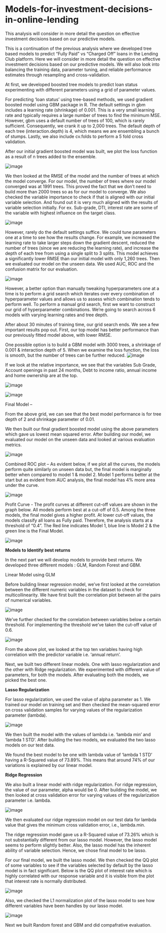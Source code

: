# Models-for-investment-decisions-in-online-lending
This analysis will consider in more detail the question on effective investment decisions based on our predictive models.

This is a continuation of the previous analysis where we developed tree based models to predict “Fully Paid” vs “Charged Off” loans in the Lending Club platform. Here we will consider in more detail the question on effective investment decisions based on our predictive models. We will also look into balancing the training data, parameter tuning, and reliable performance estimates through resampling and cross-validation.

At first, we developed boosted tree models to predict loan status experimenting with different parameters using a grid of parameter values. 

For predicting ‘loan status’ using tree-based methods, we used gradient boosted model using GBM package in R. The default settings in gbm includes a learning rate (shrinkage) of 0.001. This is a very small learning rate and typically requires a large number of trees to find the minimum MSE. However, gbm uses a default number of trees of 100, which is rarely sufficient. Consequently, we crank it up to 2,000 trees. The default depth of each tree (interaction.depth) is 4, which means we are ensembling a bunch of stumps. Lastly, we also include cv.folds to perform a 5 fold cross validation. 

After our initial gradient boosted model was built, we plot the loss function as a result of n trees added to the ensemble.

![image](https://user-images.githubusercontent.com/35283246/143790852-c80ecd63-3ae4-4f9d-8b1c-04047f6aa236.png)

We then looked at the RMSE of the model and the number of trees at which the model converge. For our model, the number of trees where our model converged was at 1991 trees. This proved the fact that we don’t need to build more than 2000 trees so as for our model to converge. We also checked the variable importance to check if that is aligned with our initial variable selection. And found out it is very much aligned with the results of variable selection initially.
For ex. Sub-grade, DTI, interest rate are some of the variable with highest influence on the target class.

![image](https://user-images.githubusercontent.com/35283246/143790867-d62d152f-da35-4f66-9adc-13affff89275.png)

However, rarely do the default settings suffice. We could tune parameters one at a time to see how the results change. For example, we increased the learning rate to take larger steps down the gradient descent, reduced the number of trees (since we are reducing the learning rate), and increase the depth of each tree from using a single split to 3 splits. This model achieves a significantly lower RMSE than our initial model with only 1,260 trees. 
Then we evaluated our model on the unseen data. We used AUC, ROC and the confusion matrix for our evaluation. 

![image](https://user-images.githubusercontent.com/35283246/143790876-5ce64c21-32ae-4ad2-ab6f-c1c805939a6d.png)

However, a better option than manually tweaking hyperparameters one at a time is to perform a grid search which iterates over every combination of hyperparameter values and allows us to assess which combination tends to perform well. To perform a manual grid search, first we want to construct our grid of hyperparameter combinations. We’re going to search across 6 models with varying learning rates and tree depth. 

After about 30 minutes of training time, our grid search ends. We see a few important results pop out. First, our top model has better performance than our previously fitted model above, with lower RMSE.

One possible option is to build a GBM model with 3000 trees, a shrinkage of 0.001 & interaction depth of 5. When we examine the loss function, the loss is smooth, but the number of trees can be further reduced.
![image](https://user-images.githubusercontent.com/35283246/143790895-b0dff3f1-a82b-42c6-8b43-8cd9a321674d.png)

If we look at the relative importance, we see that the variables Sub Grade, Account openings in past 24 months, Debt to income ratio, annual income and home ownership are at the top.

![image](https://user-images.githubusercontent.com/35283246/143790916-f9212eea-af17-4628-9d95-9be35f3583e6.png)

![image](https://user-images.githubusercontent.com/35283246/143790921-83cee242-7b0a-4e8b-b6de-23736a6c6817.png)

Final Model –

From the above grid, we can see that the best model performance is for tree depth of 2 and shrinkage parameter of 0.01. 

We then built our final gradient boosted model using the above parameters which gave us lowest mean squared error.
After building our model, we evaluated our model on the unseen data and looked at various evaluation metrics. 

![image](https://user-images.githubusercontent.com/35283246/143790933-affef98e-3755-4e82-97a0-31603438c0f7.png)

Combined ROC plot – As evident below, if we plot all the curves, the models perform quite similarly on unseen data but, the final model is marginally better when compared to model 1 & model 2. Model 1 performs better at the start but as evident from AUC analysis, the final model has 4% more area under the curve.

![image](https://user-images.githubusercontent.com/35283246/143790948-c0a6cf7a-b474-4dbd-861f-1a6adb1592bd.png)

Profit Curve - The profit curves at different cut-off values are shown in the graph below. All models perform best at a cut-off of 0.5. Among the three models, the final model gives a higher profit. At lower cut-off values, the models classify all loans as Fully paid. Therefore, the analysis starts at a threshold of “0.4”. The Red line indicates Model 1, blue line is Model 2 & the green line is the Final Model. 

![image](https://user-images.githubusercontent.com/35283246/143790956-3b196c6e-698d-4cc4-a265-2740469d9b3c.png)

**Models to Identify best returns**

In the next part we will develop models to provide best returns. 
We developed three different models : GLM, Random Forest and GBM. 

Linear Model using GLM

Before building linear regression model, we’ve first looked at the correlation between the different numeric variables in the dataset to check for multicollinearity. We have first built the correlation plot between all the pairs of numerical variables.

![image](https://user-images.githubusercontent.com/35283246/143791105-e8943198-a854-4b30-a8fa-5e4e96d5eeb1.png)

 We’ve further checked for the correlation between variables below a certain threshold. For implementing the threshold we’ve taken the cut-off value of 0.6. 
 
 ![image](https://user-images.githubusercontent.com/35283246/143791119-a031b7fe-fb1f-44a5-8a1f-2273a76f3489.png)
 
 From the above plot, we looked at the top ten variables having high correlation with the predictor variable i.e. ‘annual return’.

Next, we built two different linear models. One with lasso regularization and the other with Ridge regularization.
We experimented with different value of parameters, for both the models. After evaluating both the models, we picked the best one. 

**Lasso Regularization**

For lasso regularization, we used the value of alpha parameter as 1. We trained our model on training set and then checked the mean-squared error on cross validation samples for varying values of the regularization parameter (lambda).

![image](https://user-images.githubusercontent.com/35283246/143791144-283bde54-905d-4d9e-9618-e825ed81b763.png)


We then built the model with the values of lambda i.e. ‘lambda min’ and ‘lambda 1 STD’. After building the two models, we evaluated the two lasso models on our test data. 

We found the best model to be one with lambda value of ‘lambda 1 STD’ having a R-Squared value of 73.89%.  This means that around 74% of our variations is explained by our linear model. 

**Ridge Regression**

We also built a linear model with ridge regularization. For ridge regression, the value of our parameter, alpha would be 0. After building the model, we then looked at cross validation error for varying values of the regularization parameter i.e. lambda. 

![image](https://user-images.githubusercontent.com/35283246/143791154-0b8c1dfb-d383-4213-8396-4ba03b8bfc32.png)

We then evaluated our ridge regression model on our test data for lambda value that gives the minimum cross validation error, i.e., lambda.min.

The ridge regression model gave us a R-Squared value of 73.26% which is not substantially different from our lasso model. However, the lasso model seems to perform slightly better. Also, the lasso model has the inherent ability of variable selection. Hence, we chose final model to be lasso. 

For our final model, we built the lasso model. We then checked the QQ plot of some variables to see if the variables selected by default by the lasso model is in fact significant. Below is the QQ plot of interest rate which is highly correlated with our response variable and it is visible from the plot that interest rate is normally distributed.

![image](https://user-images.githubusercontent.com/35283246/143791171-2c7b114f-4ee1-4e9c-a54c-ec62acb7fbc0.png)

Also, we checked the L1 normalization plot of the lasso model to see how different variables have been handles by our lasso model.

![image](https://user-images.githubusercontent.com/35283246/143791177-1dbee382-fa49-449d-99bb-85cd3cc4c0ad.png)

Next we built Random forest and GBM and did compafrative evaluation. 









